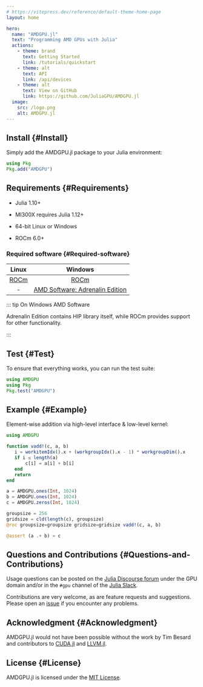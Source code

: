 ```yaml
---
# https://vitepress.dev/reference/default-theme-home-page
layout: home

hero:
  name: "AMDGPU.jl"
  text: "Programming AMD GPUs with Julia"
  actions:
    - theme: brand
      text: Getting Started
      link: /tutorials/quickstart
    - theme: alt
      text: API
      link: /api/devices
    - theme: alt
      text: View on GitHub
      link: https://github.com/JuliaGPU/AMDGPU.jl
  image:
    src: /logo.png
    alt: AMDGPU.jl
---
```



## Install {#Install}

Simply add the AMDGPU.jl package to your Julia environment:

```julia
using Pkg
Pkg.add("AMDGPU")
```


## Requirements {#Requirements}
- Julia 1.10+
  
- MI300X requires Julia 1.12+
  
- 64-bit Linux or Windows
  
- ROCm 6.0+
  

### Required software {#Required-software}

|                                   Linux                                   |                                     Windows                                     |
|:-------------------------------------------------------------------------:|:-------------------------------------------------------------------------------:|
| [ROCm](https://rocm.docs.amd.com/en/latest/deploy/linux/quick_start.html) |   [ROCm](https://rocm.docs.amd.com/en/latest/deploy/windows/quick_start.html)   |
|                                     -                                     | [AMD Software: Adrenalin Edition](https://www.amd.com/en/technologies/software) |


::: tip On Windows AMD Software

Adrenalin Edition contains HIP library itself, while ROCm provides support for other functionality.

:::

## Test {#Test}

To ensure that everything works, you can run the test suite:

```julia
using AMDGPU
using Pkg
Pkg.test("AMDGPU")
```


## Example {#Example}

Element-wise addition via high-level interface &amp; low-level kernel:

```julia
using AMDGPU

function vadd!(c, a, b)
   i = workitemIdx().x + (workgroupIdx().x - 1) * workgroupDim().x
   if i ≤ length(a)
       c[i] = a[i] + b[i]
   end
   return
end

a = AMDGPU.ones(Int, 1024)
b = AMDGPU.ones(Int, 1024)
c = AMDGPU.zeros(Int, 1024)

groupsize = 256
gridsize = cld(length(c), groupsize)
@roc groupsize=groupsize gridsize=gridsize vadd!(c, a, b)

@assert (a .+ b) ≈ c
```


## Questions and Contributions {#Questions-and-Contributions}

Usage questions can be posted on the [Julia Discourse forum](https://discourse.julialang.org/c/domain/gpu) under the GPU domain and/or in the `#gpu` channel of the [Julia Slack](https://julialang.org/community/).

Contributions are very welcome, as are feature requests and suggestions. Please open an [issue](https://github.com/JuliaGPU/AMDGPU.jl/issues) if you encounter any problems.

## Acknowledgment {#Acknowledgment}

AMDGPU.jl would not have been possible without the work by Tim Besard and contributors to [CUDA.jl](https://github.com/JuliaGPU/CUDA.jl) and [LLVM.jl](https://github.com/maleadt/LLVM.jl).

## License {#License}

AMDGPU.jl is licensed under the [MIT License](https://github.com/JuliaGPU/AMDGPU.jl/blob/master/LICENSE.md).
